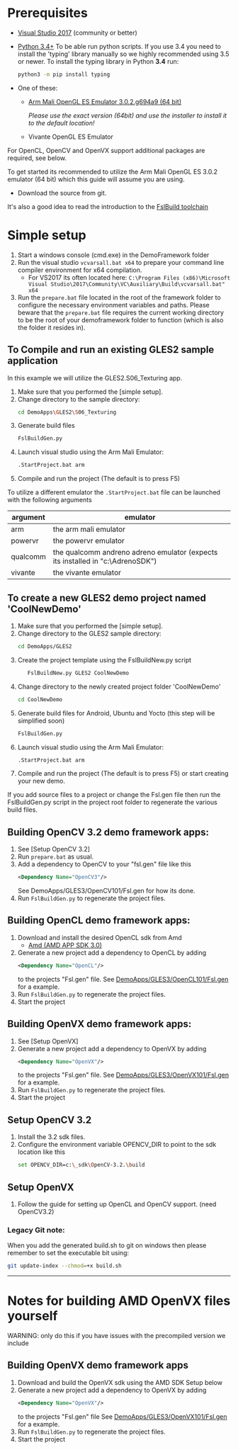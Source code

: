 Prerequisites
=============
- [Visual Studio 2017](https://www.visualstudio.com/vs/community/)
  (community or better)
- [Python 3.4+](https://www.python.org/ftp/python/3.6.2/python-3.6.2-amd64.exe)
  To be able run python scripts.
  If you use 3.4 you need to install the 'typing' library manually so we highly recommended using 3.5 or newer.
  To install the typing library in Python **3.4** run:
  ```bash
  python3 -m pip install typing
  ```
  
- One of these:
  - [Arm Mali OpenGL ES Emulator 3.0.2.g694a9 (64 bit)](https://developer.arm.com/products/software-development-tools/graphics-development-tools/opengl-es-emulator/downloads)

    *Please use the exact version (64bit) and use the installer to install it to the default location!*
  - Vivante OpenGL ES Emulator

For OpenCL, OpenCV and OpenVX support additional packages are required, see below.
  
To get started its recommended to utilize the Arm Mali OpenGL ES 3.0.2 emulator (64 bit) 
which this guide will assume you are using.

- Download the source from git.

It's also a good idea to read the introduction to the [FslBuild toolchain](./FslBuild_toolchain_readme.md)

Simple setup
============
1. Start a windows console (cmd.exe) in the DemoFramework folder
2. Run the visual studio ```vcvarsall.bat x64``` to prepare your command line compiler environment for x64 compilation.
   - For VS2017 its often located here: ```C:\Program Files (x86)\Microsoft Visual Studio\2017\Community\VC\Auxiliary\Build\vcvarsall.bat" x64```
3. Run the `prepare.bat` file located in the root of the framework folder to
   configure the necessary environment variables and paths.
   Please beware that the `prepare.bat` file requires the current working 
   directory to be the root of your demoframework folder to function 
   (which is also the folder it resides in).
 

To Compile and run an existing GLES2 sample application 
-------------------------------------------------------
In this example we will utilize the GLES2.S06_Texturing app.

1. Make sure that you performed the [simple setup].
2. Change directory to the sample directory:
    ```bash
    cd DemoApps\GLES2\S06_Texturing
    ```
3. Generate build files
    ```bash
    FslBuildGen.py
    ```
4. Launch visual studio using the Arm Mali Emulator:
    ```bash
    .StartProject.bat arm
    ```
5. Compile and run the project (The default is to press F5)
   
To utilize a different emulator the `.StartProject.bat` file can be launched with the following arguments

argument|emulator
--------|-----------------------------------------------------------------------------------
arm     |the arm mali emulator
powervr |the powervr emulator
qualcomm|the qualcomm andreno adreno emulator (expects its installed in "c:\AdrenoSDK")
vivante |the vivante emulator
  
To create a new GLES2 demo project named 'CoolNewDemo'
------------------------------------------------------  
1. Make sure that you performed the [simple setup].
2. Change directory to the GLES2 sample directory:
    ```bash
    cd DemoApps/GLES2
    ```
3. Create the project template using the FslBuildNew.py script
    ```bash
       FslBuildNew.py GLES2 CoolNewDemo  
    ```
4. Change directory to the newly created project folder 'CoolNewDemo'
    ```bash
    cd CoolNewDemo
    ```
5. Generate build files for Android, Ubuntu and Yocto (this step will be simplified soon)
    ```bash
    FslBuildGen.py
    ```
6. Launch visual studio using the Arm Mali Emulator:
    ```bash
    .StartProject.bat arm
    ```
7. Compile and run the project (The default is to press F5) or start creating your new demo.


If you add source files to a project or change the Fsl.gen file then run the 
FslBuildGen.py script in the project root folder to regenerate the various 
build files.


Building OpenCV 3.2 demo framework apps:
----------------------------------------
1. See [Setup OpenCV 3.2]
2. Run `prepare.bat` as usual.
3. Add a dependency to OpenCV to your "fsl.gen" file like this
    ```xml
    <Dependency Name="OpenCV3"/>
    ```
   See DemoApps/GLES3/OpenCV101/Fsl.gen for how its done.
4. Run `FslBuildGen.py` to regenerate the project files.   


Building OpenCL demo framework apps:
------------------------------------
1. Download and install the desired OpenCL sdk from Amd
   - [Amd (AMD APP SDK 3.0)](http://developer.amd.com/amd-accelerated-parallel-processing-app-sdk/)
2. Generate a new project add a dependency to OpenCL by adding 
    ```xml
    <Dependency Name="OpenCL"/>
    ```
   to the projects "Fsl.gen" file.
   See [DemoApps/GLES3/OpenCL101/Fsl.gen](../DemoApps/GLES3/OpenCL101/Fsl.gen) for a example.
3. Run `FslBuildGen.py` to regenerate the project files.   
4. Start the project


Building OpenVX demo framework apps:
------------------------------------
1. See [Setup OpenVX]
2. Generate a new project add a dependency to OpenVX by adding 
    ```xml
    <Dependency Name="OpenVX"/>
    ```
   to the projects "Fsl.gen" file.
   See [DemoApps/GLES3/OpenVX101/Fsl.gen](../DemoApps/GLES3/OpenVX101/Fsl.gen) for a example.
3. Run `FslBuildGen.py` to regenerate the project files.   
4. Start the project


Setup OpenCV 3.2
----------------
1. Install the 3.2 sdk files.
2. Configure the environment variable OPENCV_DIR to point to the sdk location like this
    ```bash
    set OPENCV_DIR=c:\_sdk\OpenCV-3.2.\build
    ```


Setup OpenVX
------------
1. Follow the guide for setting up OpenCL and OpenCV support. (need OpenCV3.2)

   
### Legacy Git note:
When you add the generated build.sh to git on windows then please remember to set the 
executable bit using: 
```bash
git update-index --chmod=+x build.sh
```

--------------------------------------------------------------------------------
Notes for building AMD OpenVX files yourself
============================================
WARNING: only do this if you have issues with the precompiled version we include

Building OpenVX demo framework apps
-----------------------------------
1. Download and build the OpenVX sdk using the AMD SDK Setup below
2. Generate a new project add a dependency to OpenVX by adding 
    ```xml
    <Dependency Name="OpenVX"/>
    ```
   to the projects "Fsl.gen" file
   See [DemoApps/GLES3/OpenVX101/Fsl.gen](../DemoApps/GLES3/OpenVX101/Fsl.gen) for a example.
3. Run `FslBuildGen.py` to regenerate the project files.   
4. Start the project

